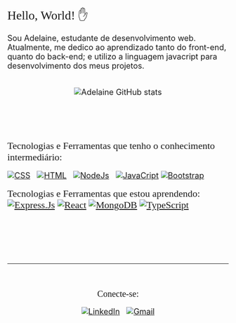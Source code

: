 <span style="color ; font-family: Lucida Sans Unicode ; font-size: 28px;"> Hello, World! ✋
<br>

<span style="color ; font-family: ; font-size: 18px;"> 
Sou Adelaine, estudante de desenvolvimento web. 
Atualmente, me dedico ao aprendizado tanto do front-end, quanto do back-end; e utilizo a linguagem javacript para desenvolvimento dos meus projetos.
<br> 
<br>

<div style="text-align:center">

 ![Adelaine GitHub stats](https://github-readme-stats.vercel.app/api?username=AdelaineDev&show_icons=true&theme=dark)

<br>
<br>
<br>
</div>


<span style="color ; font-family: Bahnschrift; font-size: 22px;"> Tecnologias e Ferramentas que tenho o conhecimento intermediário:
<span> 

[![CSS](https://img.shields.io/badge/CSS-239120?&style=for-the-badge&logo=css3&logoColor=white)]() &nbsp;
[![HTML](https://img.shields.io/badge/HTML-239120?style=for-the-badge&logo=html5&logoColor=white)]() &nbsp;
[![NodeJs](https://img.shields.io/badge/Node.js-43853D?style=for-the-badge&logo=node.js&logoColor=white)]() &nbsp;
[![JavaCript](https://img.shields.io/badge/JavaScript-323330?style=for-the-badge&logo=javascript&logoColor=F7DF1E)]()
[![Bootstrap](https://img.shields.io/badge/Bootstrap-563D7C?style=for-the-badge&logo=bootstrap&logoColor=white)]()
 

 
<span style="color ; font-family: Bahnschrift; font-size: 22px;"> Tecnologias e Ferramentas que estou aprendendo:
<span> 
[![Express.Js](https://img.shields.io/badge/Express.js-404D59?style=for-the-badge)]()
[![React](https://img.shields.io/badge/React-20232A?style=for-the-badge&logo=react&logoColor=61DAFB)]()
[![MongoDB](https://img.shields.io/badge/MongoDB-4EA94B?style=for-the-badge&logo=mongodb&logoColor=white)]()
 [![TypeScript]( 	https://img.shields.io/badge/TypeScript-007ACC?style=for-the-badge&logo=typescript&logoColor=whit
)]()
 
 



<br>
<br>
<br> 
<br> 


 ---
<br>

<div style="text-align: center">

<span style="color:belge ; font-family: Bahnschrift;font-size: 20px"> Conecte-se:
<br>

[![LinkedIn](https://img.shields.io/badge/LinkedIn-0077B5?style=for-the-badge&logo=linkedin&logoColor=white)](https://www.linkedin.com/in/adelainesantos/) &nbsp;
[![Gmail](https://img.shields.io/badge/Gmail-D14836?style=for-the-badge&logo=gmail&logoColor=white)](mailto:contato.devadelaine@gmail.com)
